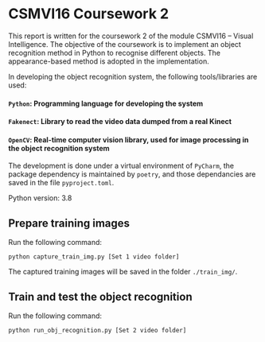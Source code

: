 # CSMVI16 Coursework 2

This report is written for the coursework 2 of the module CSMVI16 – Visual Intelligence. The objective of the coursework is to implement an object recognition method in Python to recognise different objects. The appearance-based method is adopted in the implementation.

In developing the object recognition system, the following tools/libraries are used:
#### `Python`: Programming language for developing the system
#### `Fakenect`: Library to read the video data dumped from a real Kinect
#### `OpenCV`: Real-time computer vision library, used for image processing in the object recognition system

The development is done under a virtual environment of `PyCharm`, the package dependency is maintained by `poetry`, and those dependancies are saved in the file `pyproject.toml`.

Python version: 3.8

## Prepare training images
Run the following command:

`python capture_train_img.py [Set 1 video folder]`

The captured training images will be saved in the folder `./train_img/`.
## Train and test the object recognition
Run the following command:

`python run_obj_recognition.py [Set 2 video folder]`
